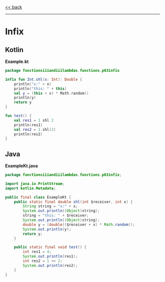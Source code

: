 
[<< back](https://github.com/tomasbjerre/yet-another-kotlin-vs-java-comparison)

-----------------------------

# Infix

## Kotlin

**Example.kt**

```kotlin
package functionsiiiandiiilambdas.functions.p03infix

infix fun Int.shl(x: Int): Double {
    println("x:" + x)
    println("this: " + this)
    val y = (this + x) * Math.random()
    println(y)
    return y
}

fun test() {
    val res1 = 1 shl 2
    println(res1)
    val res2 = 1.shl(2)
    println(res2)
}
```

## Java

**ExampleKt.java**

```java
package functionsiiiandiiilambdas.functions.p03infix;

import java.io.PrintStream;
import kotlin.Metadata;

public final class ExampleKt {
    public static final double shl(int $receiver, int x) {
        String string = "x:" + x;
        System.out.println((Object)string);
        string = "this: " + $receiver;
        System.out.println((Object)string);
        double y = (double)($receiver + x) * Math.random();
        System.out.println(y);
        return y;
    }

    public static final void test() {
        int res1 = 4;
        System.out.println(res1);
        int res2 = 1 << 2;
        System.out.println(res2);
    }
}

```
